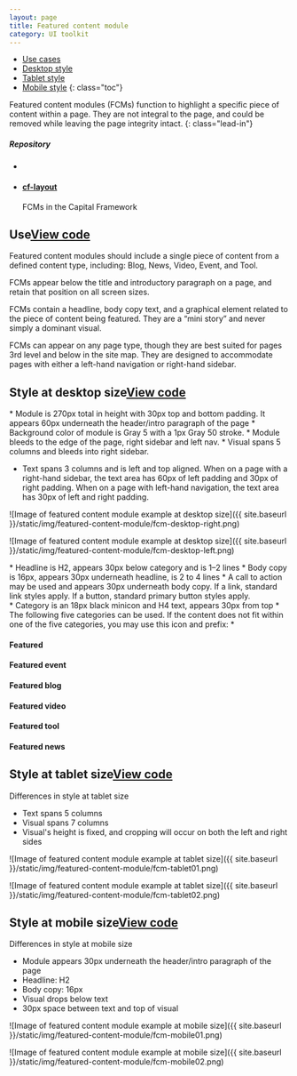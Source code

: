 ```yaml
---
layout: page
title: Featured content module
category: UI toolkit
---
```


- [Use cases](#use)
- [Desktop style](#desktop)
- [Tablet style](#tablet)
- [Mobile style](#mobile)
{: class="toc"}

<div class="content-50 content-first">

Featured content modules (FCMs) function to highlight a specific piece of content within a page. They are not integral to the page, and could be removed while leaving the page integrity intact. 
{: class="lead-in"}

</div>

<div class="content-50 content-last">
  <h5 class="repo-list-header">Repository</h5>
  <ul class="repo-list">
    <li>
      <span class="cf-icon cf-icon-github"></span>
    </li>
    <li>
      <a href="https://github.com/cfpb/cf-layout"><h4>cf-layout</h4></a>
      <p>FCMs in the Capital Framework</p>
    </li>
  </ul>
</div> 


<h2 id="use">Use<span class="cf-code-link"><a href="">View code <span class="cf-icon cf-icon-external-link"></span></a></span></h2>


<div class="content-67 content-first">

Featured content modules should include a single piece of content from a defined content type, including: Blog, News, Video, Event, and Tool. 

FCMs appear below the title and introductory paragraph on a page, and retain that position on all screen sizes.

FCMs contain a headline, body copy text, and a graphical element related to the piece of content being featured. They are a “mini story” and never simply a dominant visual. 

FCMs can appear on any page type, though they are best suited for pages 3rd level and below in the site map. They are designed to accommodate pages with either a left-hand navigation or right-hand sidebar.

</div>

<div class="content-33 content-last"></div>

<h2 id="desktop">Style at desktop size<span class="cf-code-link"><a href="">View code <span class="cf-icon cf-icon-external-link"></span></a></span></h2>

<div class="content-33 content-first">
* Module is 270px total in height with 30px top and bottom padding. It appears 60px underneath the header/intro paragraph of the page
* Background color of module is Gray 5 with a 1px Gray 50 stroke.
* Module bleeds to the edge of the page, right sidebar and left nav.
* Visual spans 5 columns and bleeds into right sidebar.

* Text spans 3 columns and is left and top aligned. When on a page with a right-hand sidebar, the text area has 60px of left padding and 30px of right padding. When on a page with left-hand navigation, the text area has 30px of left and right padding.
</div>

<div class="content-67 content-last">
![Image of featured content module example at desktop size]({{ site.baseurl }}/static/img/featured-content-module/fcm-desktop-right.png)

![Image of featured content module example at desktop size]({{ site.baseurl }}/static/img/featured-content-module/fcm-desktop-left.png)
</div>

<div class="content-33 content-first">
* Headline is H2, appears 30px below category and is 1–2 lines
* Body copy is 16px, appears 30px underneath headline, is 2 to 4 lines
* A call to action may be used and appears 30px underneath body copy. If a link, standard link styles apply. If a button, standard primary button styles apply.
</div>

<div class="content-33 content-first">
* Category is an 18px black minicon and H4 text, appears 30px from top
* The following five categories can be used. If the content does not fit within one of the five categories, you may use this icon and prefix:
* <h4 class="cf-icon cf-icon-favorite"> Featured </h4>
</div>

<div class="content-33 content-first">
<h4 class="cf-icon cf-icon-date"> Featured event</h4>
<h4 class="cf-icon cf-icon-settings"> Featured blog</h4>
<h4 class="cf-icon cf-icon-play-round"> Featured video</h4>
<h4 class="cf-icon cf-icon-speech-bubble"> Featured tool</h4>
<h4 class="cf-icon cf-icon-newspaper"> Featured news</h4>
</div>


<h2 id="tablet">Style at tablet size<span class="cf-code-link"><a href="">View code <span class="cf-icon cf-icon-external-link"></span></a></span></h2>

<div class="content-33 content-first">

Differences in style at tablet size

* Text spans 5 columns
* Visual spans 7 columns
* Visual's height is fixed, and cropping will occur on both the left and right sides


</div>

<div class="content-67 content-last">

![Image of featured content module example at tablet size]({{ site.baseurl }}/static/img/featured-content-module/fcm-tablet01.png)

![Image of featured content module example at tablet size]({{ site.baseurl }}/static/img/featured-content-module/fcm-tablet02.png)

</div>


<h2 id="mobile">Style at mobile size<span class="cf-code-link"><a href="">View code <span class="cf-icon cf-icon-external-link"></span></a></span></h2>

<div class="content-33 content-first">

Differences in style at mobile size

* Module appears 30px underneath the header/intro paragraph of the page
* Headline: H2
* Body copy: 16px
* Visual drops below text
* 30px space between text and top of visual


</div>

<div class="content-33">

![Image of featured content module example at mobile size]({{ site.baseurl }}/static/img/featured-content-module/fcm-mobile01.png)

</div>

<div class="content-33">

![Image of featured content module example at mobile size]({{ site.baseurl }}/static/img/featured-content-module/fcm-mobile02.png)

</div>



